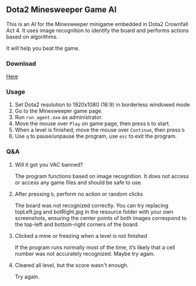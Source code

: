 ## Dota2 Minesweeper Game AI

This is an AI for the Minesweeper minigame embedded in Dota2 Crownfall Act 4. It uses image recognition to identify the board and performs actions based on algorithms.

It will help you beat the game. 

### Download
[Here](https://github.com/BurgerNight/Dota2-Minesweeper-AI/releases)

### Usage
1. Set Dota2 resolution to 1920x1080 (16:9) in borderless windowed mode
2. Go to the Minesweeper game page.
3. Run `run_agent.exe` as administrator.
4. Move the mouse over `Play` on game page, then press `b` to start.
5. When a level is finished, move the mouse over `Continue`, then press `b`
6. Use `q` to pause/unpause the program, use `esc` to exit the program.


### Q&A
1. Will it get you VAC banned?

    The program functions based on image recognition. It does not access or access any game files and should be safe to use.


2. After pressing `b`, perform no action or random clicks

    The board was not recognized correctly. You can try replacing topLeft.jpg and botRight.jpg in the resource folder with your own screenshots, ensuring the center points of both images correspond to the top-left and bottom-right corners of the board.


3. Clicked a mine or freezing when a level is not finished

    If the program runs normally most of the time, it’s likely that a cell number was not accurately recognized. Maybe try again.


4. Cleared all level, but the score wasn't enough.
   
    Try again.